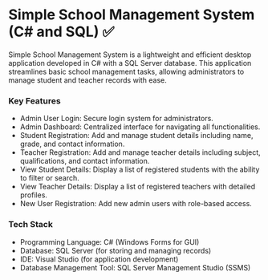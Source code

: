 # Simple School Management System (C# and SQL) ✅

Simple School Management System is a lightweight and efficient desktop application developed in C# with a SQL Server database. This application streamlines basic school management tasks, allowing administrators to manage student and teacher records with ease.

<h3>Key Features</h3>

- Admin User Login: Secure login system for administrators.
- Admin Dashboard: Centralized interface for navigating all functionalities.
- Student Registration: Add and manage student details including name, grade, and contact information.
- Teacher Registration: Add and manage teacher details including subject, qualifications, and contact information.
- View Student Details: Display a list of registered students with the ability to filter or search.
- View Teacher Details: Display a list of registered teachers with detailed profiles.
- New User Registration: Add new admin users with role-based access.

<h3>Tech Stack</h3>

- Programming Language: C# (Windows Forms for GUI)
- Database: SQL Server (for storing and managing records)
- IDE: Visual Studio (for application development)
- Database Management Tool: SQL Server Management Studio (SSMS)
